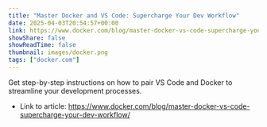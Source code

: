 ```yaml
---
title: "Master Docker and VS Code: Supercharge Your Dev Workflow"
date: 2025-04-03T20:54:57+00:00
link: https://www.docker.com/blog/master-docker-vs-code-supercharge-your-dev-workflow/
showShare: false
showReadTime: false
thumbnail: images/docker.png
tags: ["docker.com"]
---
```

Get step-by-step instructions on how to pair VS Code and Docker to streamline your development processes.

- Link to article: https://www.docker.com/blog/master-docker-vs-code-supercharge-your-dev-workflow/